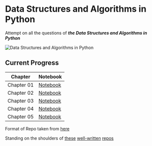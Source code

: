 # Data Structures and Algorithms in Python

Attempt on all the questions of ***the Data Structures and Algorithms in Python*** 

![Data Structures and Algorithms in Python](https://media.wiley.com/product_data/coverImage300/75/11182902/1118290275.jpg)

## Current Progress
|Chapter|Notebook|
|---|---|
|Chapter 01|[Notebook](https://nbviewer.jupyter.org/github/Te000/Data-Structures-and-Algorithms-in-Python/blob/master/ch1/Chap_01.ipynb)|
|Chapter 02|[Notebook](https://nbviewer.jupyter.org/github/Te000/Data-Structures-and-Algorithms-in-Python/blob/master/ch2/Chap_02.ipynb)|
|Chapter 03|[Notebook](https://nbviewer.jupyter.org/github/Te000/Data-Structures-and-Algorithms-in-Python/blob/master/ch3/Chap_03.ipynb)|
|Chapter 04|[Notebook](https://nbviewer.jupyter.org/github/Te000/Data-Structures-and-Algorithms-in-Python/blob/master/ch4/Chap_04.ipynb)|
|Chapter 05|[Notebook](https://nbviewer.jupyter.org/github/Te000/Data-Structures-and-Algorithms-in-Python/blob/master/ch5/Chap_05.ipynb)|

Format of Repo taken from [here](https://github.com/jihoonerd/Data_Structures_and_Algorithms_in_Python)

Standing on the shoulders of [these](https://github.com/wdlcameron/Solutions-to-Data-Structures-and-Algorithms-in-Python) [well-written](https://github.com/findmyway/Data-Structures-and-Algorithms-in-Python) [repos](https://github.com/jihoonerd/Data_Structures_and_Algorithms_in_Python)